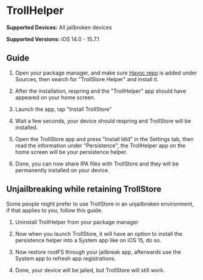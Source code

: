 # TrollHelper

**Supported Devices:** All jailbroken devices

**Supported Versions:** iOS 14.0 - 15.7.1

## Guide

1. Open your package manager, and make sure [Havoc repo](https://havoc.app) is added under Sources, then search for "TrollStore Helper" and install it.

2. After the installation, respring and the "TrollHelper" app should have appeared on your home screen.

3. Launch the app, tap "Install TrollStore"

4. Wait a few seconds, your device should respring and TrollStore will be installed.

5. Open the TrollStore app and press "Install ldid" in the Settings tab, then read the information under "Persistence", the TrollHelper app on the home screen will be your persistence helper.

6. Done, you can now share IPA files with TrollStore and they will be permanently installed on your device.

## Unjailbreaking while retaining TrollStore

Some people might prefer to use TrollStore in an unjailbroken environment, if that applies to you, follow this guide.

1. Uninstall TrollHelper from your package manager

2. Now when you launch TrollStore, it will have an option to install the persistence helper into a System app like on iOS 15, do so.

3. Now restore rootFS through your jailbreak app, afterwards use the System app to refresh app registrations.

4. Done, your device will be jailed, but TrollStore will still work.
